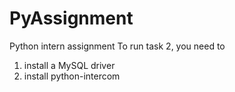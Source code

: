 # PyAssignment
Python intern assignment 
To run task 2, you need to 
1. install a MySQL driver
2. install python-intercom
